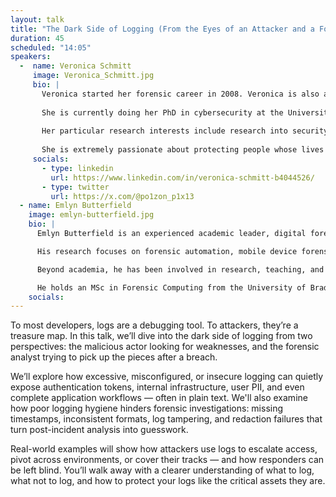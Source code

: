```yaml
---
layout: talk
title: "The Dark Side of Logging (From the Eyes of an Attacker and a Forensic Analyst)"
duration: 45
scheduled: "14:05"
speakers: 
  -  name: Veronica Schmitt
     image: Veronica_Schmitt.jpg
     bio: |
       Veronica started her forensic career in 2008. Veronica is also an assistant professor at Noroff University in Norway, where she replaced a warm climate with a more adventurous one. Veronica holds a Master in Science at Rhodes University in Information Security with a specialisation in the forensic analysis of malware. 
       
       She is currently doing her PhD in cybersecurity at the University of Plymouth in the UK.  Her PhD is about designing robust logs for medical devices. She prides herself on keeping patients safe, as this is something close to her heart (quite literally). She is also a cyborg, sporting an embedded medical device herself. She is also a DEF CON goon, and she is the founder of DC2751, and the OWASP Kristiansand project. She has a love for all things ransomware and understands the low level details forensically.
       
       Her particular research interests include research into security vulnerabilities in medical devices forming part of the Internet of Things, and how these could be exploited by malicious attackers, as well as what types of forensic artefacts could be identified from any attacks. She believes that incident response should be something that is continuously done and improved on. 
       
       She is extremely passionate about protecting people whose lives depend on these medical devices, and her passion led her to become a researcher within an MDM. She is also developing a digital forensics and incident response approach dealing specifically with implanted medical devices and medical devices installed within a healthcare setting. At her core, Veronica is a forensicator and hacker, in love with every bit, byte, and nibble of knowledge she has obtained. She has a strong belief that the o in logs stand for observability. Knowing what is a problem is half the battle won she believes.
     socials:
       - type: linkedin
         url: https://www.linkedin.com/in/veronica-schmitt-b4044526/
       - type: twitter
         url: https://x.com/@po1zon_p1x13
  - name: Emlyn Butterfield
    image: emlyn-butterfield.jpg
    bio: |
      Emlyn Butterfield is an experienced academic leader, digital forensics specialist, and cybersecurity educator. Currently serving as Rector at Noroff University College, he has a background in higher education management, curriculum development, and research supervision. With over a decade of experience in academia, he has held key roles such as Head of Computing and Programme Lead for Digital Forensics, contributing to the advancement of forensic education and research.

      His research focuses on forensic automation, mobile device forensics, and cybersecurity pedagogy. As a Senior Fellow of the Higher Education Academy, he is dedicated to enhancing teaching practices and fostering student engagement through innovative methodologies.

      Beyond academia, he has been involved in research, teaching, and academic leadership, as well as serving as an external examiner and reviewer for universities in the UK. His industry experience includes roles in digital forensics investigations and expert witness services.

      He holds an MSc in Forensic Computing from the University of Bradford and a BSc in Computer Science from the University of Hull. His professional training includes certifications in EnCase, XRY, and various forensic analysis tools.
    socials:
---
```

To most developers, logs are a debugging tool. To attackers, they’re a treasure map. In this talk, we’ll dive into the dark side of logging from two perspectives: the malicious actor looking for weaknesses, and the forensic analyst trying to pick up the pieces after a breach.

We’ll explore how excessive, misconfigured, or insecure logging can quietly expose authentication tokens, internal infrastructure, user PII, and even complete application workflows — often in plain text. We'll also examine how poor logging hygiene hinders forensic investigations: missing timestamps, inconsistent formats, log tampering, and redaction failures that turn post-incident analysis into guesswork.

Real-world examples will show how attackers use logs to escalate access, pivot across environments, or cover their tracks — and how responders can be left blind. You’ll walk away with a clearer understanding of what to log, what not to log, and how to protect your logs like the critical assets they are.